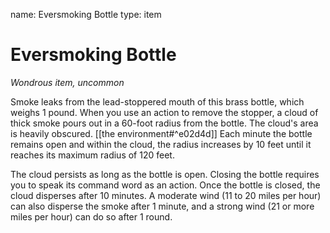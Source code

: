 name: Eversmoking Bottle
type: item

# Eversmoking Bottle
_Wondrous item, uncommon_ 

Smoke leaks from the lead-stoppered mouth of this brass bottle, which weighs 1 pound. When you use an action to remove the stopper, a cloud of thick smoke pours out in a 60-foot radius from the bottle. The cloud's area is heavily obscured. [[the environment#^e02d4d]]  Each minute the bottle remains open and within the cloud, the radius increases by 10 feet until it reaches its maximum radius of 120 feet.

The cloud persists as long as the bottle is open. Closing the bottle requires you to speak its command word as an action. Once the bottle is closed, the cloud disperses after 10 minutes. A moderate wind (11 to 20 miles per hour) can also disperse the smoke after 1 minute, and a strong wind (21 or more miles per hour) can do so after 1 round. 